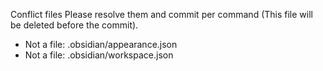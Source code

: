  Conflict files
Please resolve them and commit per command (This file will be deleted before the commit).
- Not a file: .obsidian/appearance.json
- Not a file: .obsidian/workspace.json